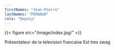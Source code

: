 ```yaml
---
firstNames: "Jean-Pierre"
lastNames: "PERNAUD"
role: "Deputy"
---
```

{{< figure src="/image/index.jpg/" >}}

Présentateur de la television francaise
Est tres swag

